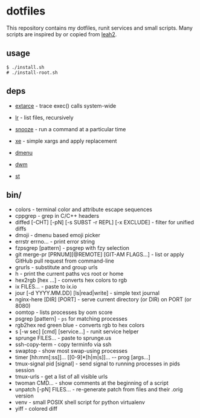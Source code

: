 # dotfiles

This repository contains my dotfiles, runit services and small scripts.
Many scripts are inspired by or copied from [leah2](http://chneukirchen.org/dotfiles/).

## usage

	$ ./install.sh
	# ./install-root.sh

## deps

- [extarce](https://github.com/chneukirchen/extrace) - trace exec() calls system-wide
- [lr](https://github.com/chneukirchen/lr) - list files, recursively
- [snooze](https://github.com/chneukirchen/snooze) - run a command at a particular time
- [xe](https://github.com/chneukirchen/xe) - simple xargs and apply replacement

- [dmenu](http://tools.suckless.org/dmenu/)
- [dwm](http://dwm.suckless.org/)
- [st](http://st.suckless.org/)

## bin/

- colors - terminal color and attribute escape sequences
- cppgrep - grep in C/C++ headers
- diffed [-CHT] [-pN] [-s SUBST -r REPL] [-x EXCLUDE] - filter for unified diffs 
- dmoji - dmenu based emoji picker
- errstr errno... - print error string
- fzpsgrep [pattern] - psgrep with fzy selection
- git merge-pr [PRNUM][@REMOTE] [GIT-AM FLAGS...] - list or apply GitHub pull request from command-line
- grurls - substitute and group urls
- h - print the current paths vcs root or home
- hex2rgb [hex ...] - converts hex colors to rgb
- ix FILES... - paste to ix.io
- jour [-d YYYY.MM.DD] [ls|read|write] - simple text journal
- nginx-here [DIR] [PORT] - serve current directory (or DIR) on PORT (or 8080)
- oomtop - lists processes by oom score
- psgrep [pattern] - `ps` for matching processes
- rgb2hex red green blue - converts rgb to hex colors
- s [-w sec] [cmd] [service...] - runit service helper
- sprunge FILES... - paste to sprunge.us
- ssh-copy-term - copy terminfo via ssh
- swaptop - show most swap-using processes
- timer [hh:mm[:ss]]... [[0-9]*[h|m|s]]... -- prog [args...]
- tmux-signal pid [signal] - send signal to running processes in pids session
- tmux-urls - get a list of all visible urls
- twoman CMD... - show comments at the beginning of a script
- unpatch [-pN] FILES... - re-generate patch from files and their .orig version
- venv - small POSIX shell script for python virtualenv
- yiff - colored diff
